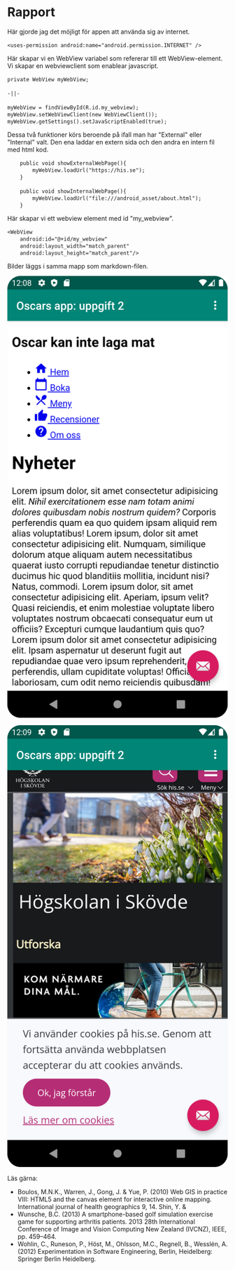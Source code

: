 
# Rapport

Här gjorde jag det möjligt för appen att använda sig av internet.
```
<uses-permission android:name="android.permission.INTERNET" />
```

Här skapar vi en WebView variabel som refererar till ett WebView-element. Vi skapar en webviewclient som enablear javascript.
```
private WebView myWebView;

-||- 

myWebView = findViewById(R.id.my_webview);
myWebView.setWebViewClient(new WebViewClient()); 
myWebView.getSettings().setJavaScriptEnabled(true);
```

Dessa två funktioner körs beroende på ifall man har "External" eller "Internal" valt. Den ena laddar en extern sida och den andra en intern fil med html kod.
```
    public void showExternalWebPage(){
        myWebView.loadUrl("https://his.se");
    }

    public void showInternalWebPage(){
        myWebView.loadUrl("file:///android_asset/about.html");
    }
```

Här skapar vi ett webview element med id "my_webview".
```
<WebView
    android:id="@+id/my_webview"
    android:layout_width="match_parent"
    android:layout_height="match_parent"/>
```


Bilder läggs i samma mapp som markdown-filen.

![](internal.png)

![](external.png)

Läs gärna:

- Boulos, M.N.K., Warren, J., Gong, J. & Yue, P. (2010) Web GIS in practice VIII: HTML5 and the canvas element for interactive online mapping. International journal of health geographics 9, 14. Shin, Y. &
- Wunsche, B.C. (2013) A smartphone-based golf simulation exercise game for supporting arthritis patients. 2013 28th International Conference of Image and Vision Computing New Zealand (IVCNZ), IEEE, pp. 459–464.
- Wohlin, C., Runeson, P., Höst, M., Ohlsson, M.C., Regnell, B., Wesslén, A. (2012) Experimentation in Software Engineering, Berlin, Heidelberg: Springer Berlin Heidelberg.
